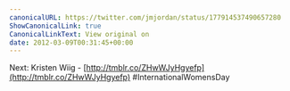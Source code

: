 ```yaml
---
canonicalURL: https://twitter.com/jmjordan/status/177914537490657280
ShowCanonicalLink: true
CanonicalLinkText: View original on
date: 2012-03-09T00:31:45+00:00
---
```

Next: Kristen Wiig - [http://tmblr.co/ZHwWJyHgyefp](http://tmblr.co/ZHwWJyHgyefp) #InternationalWomensDay